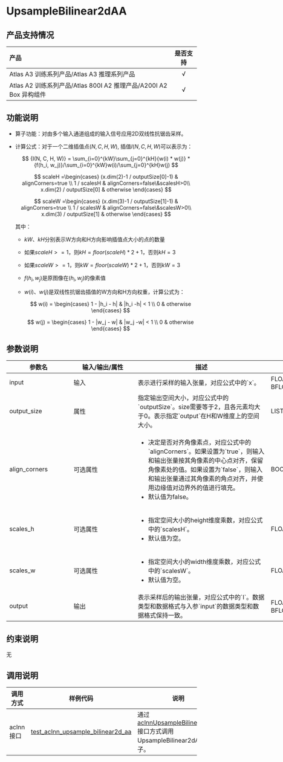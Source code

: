 # UpsampleBilinear2dAA

## 产品支持情况

|产品             |  是否支持  |
|:-------------------------|:----------:|
|  <term>Atlas A3 训练系列产品/Atlas A3 推理系列产品</term>   |     √    |
|  <term>Atlas A2 训练系列产品/Atlas 800I A2 推理产品/A200I A2 Box 异构组件</term>     |     √    |

## 功能说明

- 算子功能：对由多个输入通道组成的输入信号应用2D双线性抗锯齿采样。
- 计算公式：对于一个二维插值点$(N, C, H, W)$, 插值$I(N, C, H, W)$可以表示为：
  
  $$
  {I(N, C, H, W)} = \sum_{i=0}^{kW}\sum_{j=0}^{kH}{w(i) * w(j)} * {f(h_i, w_j)}/\sum_{i=0}^{kW}w(i)/\sum_{j=0}^{kH}w(j)
  $$
  
  $$
  scaleH =\begin{cases}
  (x.dim(2)-1 / outputSize[0]-1) & alignCorners=true \\
  1 / scalesH & alignCorners=false\&scalesH>0\\
  x.dim(2) / outputSize[0] & otherwise
  \end{cases}
  $$
  
  $$
  scaleW =\begin{cases}
  (x.dim(3)-1 / outputSize[1]-1) & alignCorners=true \\
  1 / scalesW & alignCorners=false\&scalesW>0\\
  x.dim(3) / outputSize[1] & otherwise
  \end{cases}
  $$
  
  其中：
  - $kW$、$kH$分别表示W方向和H方向影响插值点大小的点的数量
  - 如果$scaleH >= 1$，则$kH = floor(scaleH) * 2 + 1$，否则$kH = 3$
  - 如果$scaleW >= 1$，则$kW = floor(scaleW) * 2 + 1$，否则$kW = 3$
  - $f(h_i, w_j)$是原图像在$(h_i, w_j)$的像素值
  - $w(i)$、$w(j)$是双线性抗锯齿插值的W方向和H方向权重，计算公式为：
    
    $$
      w(i) = \begin{cases}
      1 - |h_i - h| & |h_i -h| < 1 \\
      0 & otherwise
      \end{cases}
    $$
    
    $$
      w(j) = \begin{cases}
      1 - |w_j - w| & |w_j -w| < 1 \\
      0 & otherwise
      \end{cases}
    $$

## 参数说明

<table style="undefined;table-layout: fixed; width: 1005px"><colgroup>
  <col style="width: 170px">
  <col style="width: 170px">
  <col style="width: 352px">
  <col style="width: 213px">
  <col style="width: 100px">
  </colgroup>
  <thead>
    <tr>
      <th>参数名</th>
      <th>输入/输出/属性</th>
      <th>描述</th>
      <th>数据类型</th>
      <th>数据格式</th>
    </tr></thead>
  <tbody>
    <tr>
      <td>input</td>
      <td>输入</td>
      <td>表示进行采样的输入张量，对应公式中的`x`。</td>
      <td>FLOAT32、FLOAT16、BFLOAT16</td>
      <td>ND</td><!--aclnn多增了一个NCHW-->
    </tr>
    <tr>
      <td>output_size</td>
      <td>属性</td><!--aclnn是必选输入-->
      <td>指定输出空间大小，对应公式中的`outputSize`。size需要等于2，且各元素均大于0。表示指定`output`在H和W维度上的空间大小。</td>
      <td>LISTINT</td>
      <td>-</td>
    </tr>
    <tr>
      <td>align_corners</td>
      <td>可选属性</td><!--aclnn是必选输入-->
      <td><ul><li>决定是否对齐角像素点，对应公式中的`alignCorners`。如果设置为`true`，则输入和输出张量按其角像素的中心点对齐，保留角像素处的值。如果设置为`false`，则输入和输出张量通过其角像素的角点对齐，并使用边缘值对边界外的值进行填充。</li><li>默认值为false。</li></ul></td>
      <td>BOOL</td>
      <td>-</td>
    </tr>
    <tr>
      <td>scales_h</td>
      <td>可选属性</td><!--aclnn是必选输入-->
      <td><ul><li>指定空间大小的height维度乘数，对应公式中的`scalesH`。</li><li>默认值为空。</li></ul></td>
      <td>FLOAT32</td>
      <td>-</td>
    </tr>
    <tr>
      <td>scales_w</td>
      <td>可选属性</td><!--aclnn是必选输入-->
      <td><ul><li>指定空间大小的width维度乘数，对应公式中的`scalesW`。</li><li>默认值为空。</li></ul></td>
      <td>FLOAT32</td>
      <td>-</td>
    </tr>
    <tr>
      <td>output</td>
      <td>输出</td>
      <td>表示采样后的输出张量，对应公式中的`I`。数据类型和数据格式与入参`input`的数据类型和数据格式保持一致。</td>
      <td>FLOAT32、FLOAT16、BFLOAT16</td>
      <td>ND</td>
    </tr>
  </tbody></table>


## 约束说明

无

## 调用说明

| 调用方式   | 样例代码           | 说明                                         |
| ---------------- | --------------------------- | --------------------------------------------------- |
| aclnn接口  | [test_aclnn_upsample_bilinear2d_aa](examples/test_aclnn_upsample_bilinear2d_aa.cpp) | 通过[aclnnUpsampleBilinear2dAA](docs/aclnnUpsampleBilinear2dAA.md)接口方式调用UpsampleBilinear2dAA算子。 |
<!--
| 图模式 | [test_geir_upsample_bilinear2d_aa](examples/test_geir_upsample_bilinear2d_aa.cpp)  | 通过[算子IR](op_graph/upsample_bilinear2d_aa_proto.h)构图方式调用UpsampleBilinear2dAA算子。         |
-->